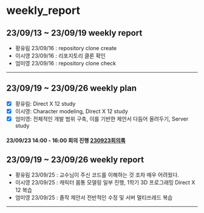 # weekly_report

## 23/09/13 ~ 23/09/19 weekly report
* 황유림 23/09/16 : repository clone create  
* 이시영 23/09/16 : 리포지토리 클론 확인  
* 엄미영 23/09/16 : repository clone check  

---

## 23/09/19 ~ 23/09/26 weekly plan
- [x] 황유림:  Direct X 12 study
- [x] 이시영:  Character modeling, Direct X 12 study
- [x] 엄미영:  전체적인 개발 범위 구축, 이를 기반한 제안서 다듬어 올려두기, Server study  

#### 23/09/23 14:00 - 16:00 회의 진행 [230923회의록](Meeting_report/report_230923.md)

## 23/09/19 ~ 23/09/26 weekly report
* 황유림 23/09/25 : 교수님이 주신 코드를 이해하는 것 조차 매우 어려웠다.
* 이시영 23/09/25 : 캐릭터 몸통 모델링 일부 진행, 1학기 3D 프로그래밍 Direct X 12 복습
* 엄미영 23/09/25 : 졸작 제안서 전반적인 수정 및 서버 멀티쓰레드 복습

---


